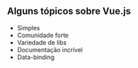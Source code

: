 ## Alguns tópicos sobre Vue.js

+ Simples
+ Comunidade forte
+ Variedade de libs
+ Documentação incrível
+ Data-binding